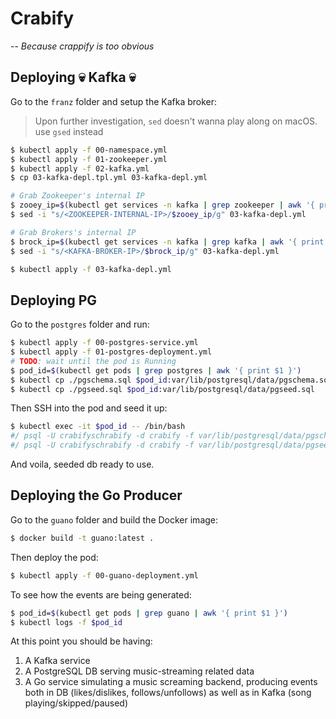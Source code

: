 # Crabify
-- _Because crappify is too obvious_

## Deploying :skull: Kafka :skull:

Go to the `franz` folder and setup the Kafka broker:

> Upon further investigation, `sed` doesn't wanna play along on macOS. use `gsed` instead

```bash
$ kubectl apply -f 00-namespace.yml
$ kubectl apply -f 01-zookeeper.yml
$ kubectl apply -f 02-kafka.yml
$ cp 03-kafka-depl.tpl.yml 03-kafka-depl.yml

# Grab Zookeeper's internal IP
$ zooey_ip=$(kubectl get services -n kafka | grep zookeeper | awk '{ print $3 }')
$ sed -i "s/<ZOOKEEPER-INTERNAL-IP>/$zooey_ip/g" 03-kafka-depl.yml

# Grab Brokers's internal IP
$ brock_ip=$(kubectl get services -n kafka | grep kafka | awk '{ print $3 }')
$ sed -i "s/<KAFKA-BROKER-IP>/$brock_ip/g" 03-kafka-depl.yml

$ kubectl apply -f 03-kafka-depl.yml
```

## Deploying PG

Go to the `postgres` folder and run:

```bash
$ kubectl apply -f 00-postgres-service.yml
$ kubectl apply -f 01-postgres-deployment.yml
# TODO: wait until the pod is Running
$ pod_id=$(kubectl get pods | grep postgres | awk '{ print $1 }')
$ kubectl cp ./pgschema.sql $pod_id:var/lib/postgresql/data/pgschema.sql
$ kubectl cp ./pgseed.sql $pod_id:var/lib/postgresql/data/pgseed.sql
```

Then SSH into the pod and seed it up:

```bash
$ kubectl exec -it $pod_id -- /bin/bash
#/ psql -U crabifyschrabify -d crabify -f var/lib/postgresql/data/pgschema.sql
#/ psql -U crabifyschrabify -d crabify -f var/lib/postgresql/data/pgseed.sql
```

And voila, seeded db ready to use.

## Deploying the Go Producer

Go to the `guano` folder and build the Docker image:

```bash
$ docker build -t guano:latest .
```

Then deploy the pod:

```bash
$ kubectl apply -f 00-guano-deployment.yml
```

To see how the events are being generated:

```bash
$ pod_id=$(kubectl get pods | grep guano | awk '{ print $1 }')
$ kubectl logs -f $pod_id
```


At this point you should be having:
1. A Kafka service
2. A PostgreSQL DB serving music-streaming related data
3. A Go service simulating a music screaming backend, producing events both in DB (likes/dislikes, follows/unfollows) as well as in Kafka (song playing/skipped/paused)
